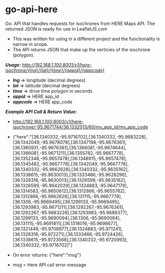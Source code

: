 # go-api-here

Go: API that handles requests for isochrones from HERE Maps API.  The returned JSON is ready for use in LeafletJS.com

- This was written for using in a different project and the functionality is narrow in scope.
- The API returns JSON that make up the verticies of the isochrone (polygon).

__*Usage:*__ *http://192.168.1.100:8001/v1/here-isochrone/{lng}/{lat}/{time}/{appid}/{appcode}*

- __*lng*__ => longitude (decimal degrees)
- __*lat*__ => latitude (decimal degrees)
- __*time*__ => drive time polygon in seconds
- __*appid*__ => HERE app_id
- __*appcode*__ => HERE app_code


__*Example API Call & Return Value:*__

-   http://192.168.1.100:8003/v1/here-isochrone/-95.9671744/36.1332013/60/my_app_id/my_app_code
-   {"here":"[36.1340332,-95.9716702],[36.1340332,-95.9683228],[36.1342049,-95.9678078],[36.1347198,-95.9676361],[36.1360931,-95.9676361],[36.1366081,-95.9674644],[36.1366081,-95.9671211],[36.1355782,-95.9667778],[36.1352348,-95.9657478],[36.1348915,-95.9657478],[36.1345482,-95.9667778],[36.1342049,-95.9667778],[36.1340332,-95.9662628],[36.1340332,-95.9635162],[36.1338615,-95.9630013],[36.1333466,-95.9628296],[36.1328316,-95.9630013],[36.1326599,-95.9635162],[36.1326599,-95.9642029],[36.1324883,-95.9647179],[36.1314583,-95.9650612],[36.1312866,-95.9655762],[36.1312866,-95.9662628],[36.131115,-95.9667778],[36.1306,-95.9669495],[36.1299133,-95.9669495],[36.1293983,-95.9671211],[36.1292267,-95.9676361],[36.1292267,-95.9683228],[36.1293983,-95.9688377],[36.1299133,-95.9690094],[36.1306,-95.9690094],[36.131115,-95.9691811],[36.1318016,-95.9698677],[36.1321449,-95.9708977],[36.1324883,-95.971241],[36.1328316,-95.972271],[36.1333466,-95.9724426],[36.1338615,-95.9723568],[36.1340332,-95.9720993],[36.1340332,-95.9716702]"}

-   On error returns: {"here":"msg"}
-   msg = Here API call error message